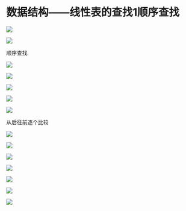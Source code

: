 数据结构——线性表的查找1顺序查找
=================

![](https://i0.hdslb.com/bfs/article/232c85bacfc185e8cb90736d168f21347d073b82.png)

![](https://i0.hdslb.com/bfs/article/9916e556b073c4ca28bb2edf71e64b6f299ad9a0.png)

顺序查找

![](https://i0.hdslb.com/bfs/article/8fd9896cbb6ff801b47cc240cfff475784d63fca.png)

![](https://i0.hdslb.com/bfs/article/ea824b53aef502dacdd1a6f32fddabda6cfc7cd0.png)

![](https://i0.hdslb.com/bfs/article/3ed1d594f3afd82cb0e2891c8d4b8aa09742cddd.png)

![](https://i0.hdslb.com/bfs/article/a93f8325782d6e3d8936dee95fb2ac2d4701f6a0.png)

![](https://i0.hdslb.com/bfs/article/6119ea6d8cc1dfd12e9e488f56f2c0b9ba5f0c50.png) 

从后往前逐个比较

![](https://i0.hdslb.com/bfs/article/3f39809580d6fbf1b49b1fc2b8e18484070e4d3e.png)

![](https://i0.hdslb.com/bfs/article/5e30c6b269223db2960a8a507362958a392ab022.png)

![](https://i0.hdslb.com/bfs/article/832a596fb353bc3f5f368ac2012686ec526b1ac9.png)

![](https://i0.hdslb.com/bfs/article/7096c611d03ac2b1ff891389dfe72f2ef9064171.png)

![](https://i0.hdslb.com/bfs/article/7114c913510cf91d704065bab9cee8d439004ba2.png)

![](https://i0.hdslb.com/bfs/article/100351ea0ddd50d865dc4c733f129277a5740616.png)

![](https://i0.hdslb.com/bfs/article/f5bbbad4f5701bc26444611c2e5123c3349cbd47.png)

  

